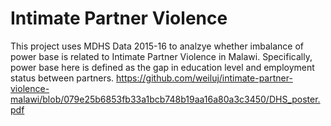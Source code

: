 # Intimate Partner Violence
This project uses MDHS Data 2015-16 to analzye whether imbalance of power base is related to Intimate Partner Violence in Malawi. Specifically, power base here is defined as the gap in education level and employment status between partners.
https://github.com/weiluj/intimate-partner-violence-malawi/blob/079e25b6853fb33a1bcb748b19aa16a80a3c3450/DHS_poster.pdf
